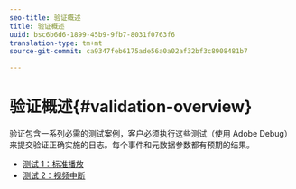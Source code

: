 ```yaml
---
seo-title: 验证概述
title: 验证概述
uuid: bsc6b6d6-1899-45b9-9fb7-8031f0763f6
translation-type: tm+mt
source-git-commit: ca9347feb6175ade56a0a02af32bf3c8908481b7

---
```



# 验证概述{#validation-overview}

验证包含一系列必需的测试案例，客户必须执行这些测试（使用 Adobe Debug）来提交验证正确实施的日志。每个事件和元数据参数都有预期的结果。

* [测试 1：标准播放](test1-standard-playback.md)
* [测试 2：视频中断](test2-media-interrupt.md)
